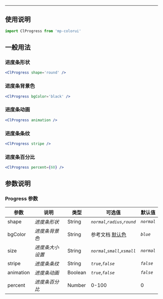 ****

## 使用说明

```jsx
import ClProgress from 'mp-colorui'
```



## 一般用法

### 进度条形状

```jsx
<ClProgress shape='round' />
```

### 进度条背景色

```jsx
<ClProgress bgColor='black' />
```

### 进度条动画

```jsx
<ClProgress animation />
```

### 进度条条纹

```jsx
<ClProgress stripe />
```

### 进度条百分比

```jsx
<ClProgress percent={60} />
```



## 参数说明

### Progress 参数

| 参数      | 说明             | 类型    | 可选值                          | 默认值     |
| --------- | ---------------- | ------- | ------------------------------- | ---------- |
| shape     | *进度条形状*     | String  | *`normal`*,*`radius`*,*`round`* | *`normal`* |
| bgColor   | *进度条背景色*   | String  | 参考文档 [默认色](/home/color)  | *`blue`*   |
| size      | *进度条大小设置* | String  | *`normal`*,*`small`*,*`xsmall`* | *`normal`* |
| stripe    | *进度条条纹*     | String  | *`true`*,*`false`*              | *`false`*  |
| animation | *进度条动画*     | Boolean | *`true`*,*`false`*              | *`false`*  |
| percent   | *进度条百分比*   | Number  | 0-100                           | 0          |

